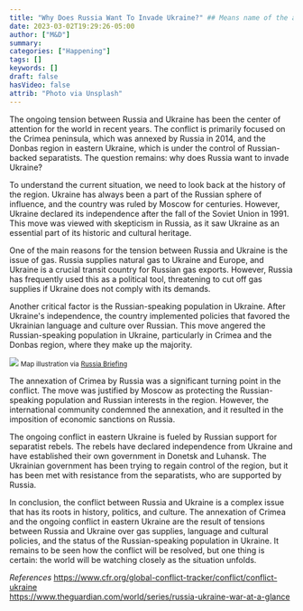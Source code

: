 ```yaml
---
title: "Why Does Russia Want To Invade Ukraine?" ## Means name of the article is filename
date: 2023-03-02T19:29:26-05:00
author: ["M&D"]
summary:
categories: ["Happening"]
tags: []
keywords: []
draft: false
hasVideo: false
attrib: "Photo via Unsplash"
---
```


The ongoing tension between Russia and Ukraine has been the center of attention for the world in recent years. The conflict is primarily focused on the Crimea peninsula, which was annexed by Russia in 2014, and the Donbas region in eastern Ukraine, which is under the control of Russian-backed separatists. The question remains: why does Russia want to invade Ukraine?

To understand the current situation, we need to look back at the history of the region. Ukraine has always been a part of the Russian sphere of influence, and the country was ruled by Moscow for centuries. However, Ukraine declared its independence after the fall of the Soviet Union in 1991. This move was viewed with skepticism in Russia, as it saw Ukraine as an essential part of its historic and cultural heritage.

One of the main reasons for the tension between Russia and Ukraine is the issue of gas. Russia supplies natural gas to Ukraine and Europe, and Ukraine is a crucial transit country for Russian gas exports. However, Russia has frequently used this as a political tool, threatening to cut off gas supplies if Ukraine does not comply with its demands.

Another critical factor is the Russian-speaking population in Ukraine. After Ukraine's independence, the country implemented policies that favored the Ukrainian language and culture over Russian. This move angered the Russian-speaking population in Ukraine, particularly in Crimea and the Donbas region, where they make up the majority.

<img src="https://i0.wp.com/www.russia-briefing.com/news/wp-content/uploads/2019/03/crimea-world-map.jpg?w=786&ssl=1" class="img-fluid" loading="lazy"></img>
<small class="text-muted text-centered">Map illustration via <a href="https://www.russia-briefing.com/news/belt-road-crimea.html/">Russia Briefing</a></small>

The annexation of Crimea by Russia was a significant turning point in the conflict. The move was justified by Moscow as protecting the Russian-speaking population and Russian interests in the region. However, the international community condemned the annexation, and it resulted in the imposition of economic sanctions on Russia.

The ongoing conflict in eastern Ukraine is fueled by Russian support for separatist rebels. The rebels have declared independence from Ukraine and have established their own government in Donetsk and Luhansk. The Ukrainian government has been trying to regain control of the region, but it has been met with resistance from the separatists, who are supported by Russia.

In conclusion, the conflict between Russia and Ukraine is a complex issue that has its roots in history, politics, and culture. The annexation of Crimea and the ongoing conflict in eastern Ukraine are the result of tensions between Russia and Ukraine over gas supplies, language and cultural policies, and the status of the Russian-speaking population in Ukraine. It remains to be seen how the conflict will be resolved, but one thing is certain: the world will be watching closely as the situation unfolds.

_References_
<a href="https://www.cfr.org/global-conflict-tracker/conflict/conflict-ukraine" target="_blank">https://www.cfr.org/global-conflict-tracker/conflict/conflict-ukraine</a><br>
<a href="https://www.theguardian.com/world/series/russia-ukraine-war-at-a-glance">https://www.theguardian.com/world/series/russia-ukraine-war-at-a-glance</a>
